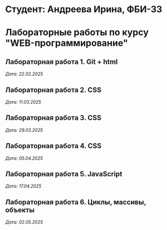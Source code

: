 # Студент: Андреева Ирина, ФБИ-33

# Лабораторные работы по курсу "WEB-программирование"

## Лабораторная работа 1. Git + html

*Дата: 22.02.2025*

## Лабораторная работа 2. CSS

*Дата: 11.03.2025*

## Лабораторная работа 3. CSS

*Дата: 29.03.2025*

## Лабораторная работа 4. CSS

*Дата: 05.04.2025*

## Лабораторная работа 5. JavaScript

*Дата: 17.04.2025*

## Лабораторная работа 6. Циклы, массивы, объекты

*Дата: 02.05.2025*

